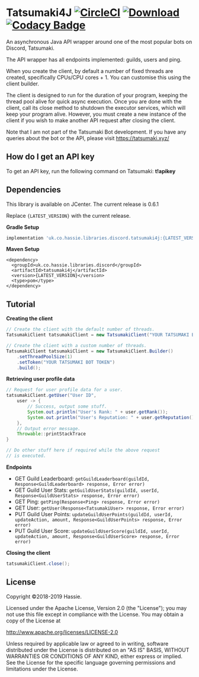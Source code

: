 # Tatsumaki4J [![CircleCI](https://circleci.com/gh/hassieswift621/tatsumaki4j/tree/master.svg?style=svg)](https://circleci.com/gh/hassieswift621/tatsumaki4j/tree/master) [ ![Download](https://api.bintray.com/packages/hassieswift621/maven/tatsumaki4j/images/download.svg) ](https://bintray.com/hassieswift621/maven/tatsumaki4j/_latestVersion) [![Codacy Badge](https://api.codacy.com/project/badge/Grade/bd3c664d968743af8cc0b495fe19cddc)](https://www.codacy.com/app/hassieswift621/tatsumaki4j?utm_source=github.com&amp;utm_medium=referral&amp;utm_content=hassieswift621/tatsumaki4j&amp;utm_campaign=Badge_Grade)

An asynchronous Java API wrapper around one of the most popular bots on Discord, Tatsumaki.

The API wrapper has all endpoints implemented: guilds, users and ping.

When you create the client, by default a number of fixed threads are created, specifically CPUs/CPU cores + 1.
You can customise this using the client builder.

The client is designed to run for the duration of your program, keeping the thread pool alive for quick async execution.
Once you are done with the client, call its close method to shutdown the executor services, which will keep your program alive.
However, you must create a new instance of the client if you wish to make another API request after closing the client.

Note that I am not part of the Tatsumaki Bot development.
If you have any queries about the bot or the API, please visit https://tatsumaki.xyz/

## How do I get an API key
To get an API key, run the following command on Tatsumaki: **t!apikey**

## Dependencies
This library is available on JCenter. The current release is 0.6.1

Replace ``{LATEST_VERSION}`` with the current release.

**Gradle Setup**
```gradle
implementation 'uk.co.hassie.libraries.discord.tatsumaki4j:{LATEST_VERSION}'
```

**Maven Setup**
```maven
<dependency>
  <groupId>uk.co.hassie.libraries.discord</groupId>
  <artifactId>tatsumaki4j</artifactId>
  <version>{LATEST_VERSION}</version>
  <type>pom</type>
</dependency>
```

## Tutorial
**Creating the client**
```java
// Create the client with the default number of threads.
TatsumakiClient tatsumakiClient = new TatsumakiClient("YOUR TATSUMAKI BOT TOKEN");

// Create the client with a custom number of threads.
TatsumakiClient tatsumakiClient = new TatsumakiClient.Builder()
    .setThreadPoolSize(1)
    .setToken("YOUR TATSUMAKI BOT TOKEN")
    .build();
```

**Retrieving user profile data**
```java
// Request for user profile data for a user.
tatsumakiClient.getUser("User ID",
    user -> {
        // Success, output some stuff.
        System.out.println("User's Rank: " + user.getRank());
        System.out.println("User's Reputation: " + user.getReputation());
    },
    // Output error message.
    Throwable::printStackTrace
}

// Do other stuff here if required while the above request
// is executed.
```

**Endpoints**
- GET Guild Leaderboard: ``getGuildLeaderboard(guildId, Response<GuildLeaderboard> response, Error error)``
- GET Guild User Stats: ``getGuildUserStats(guildId, userId, Response<GuildUserStats> response, Error error)``
- GET Ping: ``getPing(Response<Ping> response, Error error)``
- GET User: ``getUser(Response<TatsumakiUser> response, Error error)``
- PUT Guild User Points: ``updateGuildUserPoints(guildId, userId, updateAction, amount, Response<GuildUserPoints> response, Error error)``
- PUT Guild User Score: ``updateGuildUserScore(guildId, userId, updateAction, amount, Response<GuildUserScore> response, Error error)``

**Closing the client**
```java
tatsumakiClient.close();
```

## License
Copyright &copy;2018-2019 Hassie.

Licensed under the Apache License, Version 2.0 (the "License");
you may not use this file except in compliance with the License.
You may obtain a copy of the License at

http://www.apache.org/licenses/LICENSE-2.0

Unless required by applicable law or agreed to in writing, software
distributed under the License is distributed on an "AS IS" BASIS,
WITHOUT WARRANTIES OR CONDITIONS OF ANY KIND, either express or implied.
See the License for the specific language governing permissions and
limitations under the License.
